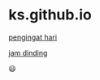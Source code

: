 # ks.github.io

[pengingat hari](https://fedrikaristiyanto.github.io/8tml/pengingat_hari)

[jam dinding](https://fedrikaristiyanto.github.io/8tml/clock)

:smiley:
